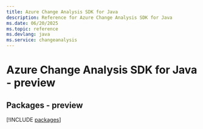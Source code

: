```yaml
---
title: Azure Change Analysis SDK for Java
description: Reference for Azure Change Analysis SDK for Java
ms.date: 06/20/2025
ms.topic: reference
ms.devlang: java
ms.service: changeanalysis
---
```

# Azure Change Analysis SDK for Java - preview
## Packages - preview
[!INCLUDE [packages](change-analysis-index.md)]